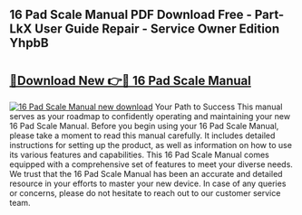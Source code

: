 ## 16 Pad Scale Manual PDF Download Free - Part-LkX User Guide Repair - Service Owner Edition YhpbB

# <h2><a href="http://cf29062.oget.top/?id=16+Pad+Scale+Manual">🔗Download New 👉🔴 16 Pad Scale Manual</a></h2>

[![16 Pad Scale Manual new download](https://i.imgur.com/5g1atiW.png)](http://cf29062.oget.top/?id=16+Pad+Scale+Manual)
Your Path to Success This manual serves as your roadmap to confidently operating and maintaining your new 16 Pad Scale Manual. Before you begin using your 16 Pad Scale Manual, please take a moment to read this manual carefully. It includes detailed instructions for setting up the product, as well as information on how to use its various features and capabilities. This 16 Pad Scale Manual comes equipped with a comprehensive set of features to meet your diverse needs. We trust that the 16 Pad Scale Manual has been an accurate and detailed resource in your efforts to master your new device. In case of any queries or concerns, please do not hesitate to reach out to our customer service team.
